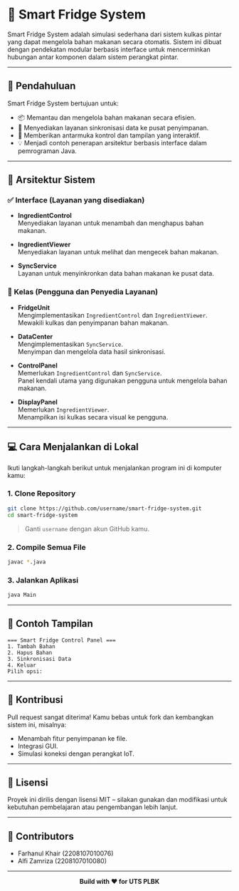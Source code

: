 # 🧊 Smart Fridge System

Smart Fridge System adalah simulasi sederhana dari sistem kulkas pintar yang dapat mengelola bahan makanan secara otomatis. Sistem ini dibuat dengan pendekatan modular berbasis interface untuk mencerminkan hubungan antar komponen dalam sistem perangkat pintar.

---

## 🧠 Pendahuluan

Smart Fridge System bertujuan untuk:
- 📦 Memantau dan mengelola bahan makanan secara efisien.
- 🔄 Menyediakan layanan sinkronisasi data ke pusat penyimpanan.
- 📱 Memberikan antarmuka kontrol dan tampilan yang interaktif.
- 💡 Menjadi contoh penerapan arsitektur berbasis interface dalam pemrograman Java.

---

## 🧱 Arsitektur Sistem

### ✅ Interface (Layanan yang disediakan)
- **IngredientControl**  
  Menyediakan layanan untuk menambah dan menghapus bahan makanan.

- **IngredientViewer**  
  Menyediakan layanan untuk melihat dan mengecek bahan makanan.

- **SyncService**  
  Layanan untuk menyinkronkan data bahan makanan ke pusat data.

### 🧩 Kelas (Pengguna dan Penyedia Layanan)
- **FridgeUnit**  
  Mengimplementasikan `IngredientControl` dan `IngredientViewer`.  
  Mewakili kulkas dan penyimpanan bahan makanan.

- **DataCenter**  
  Mengimplementasikan `SyncService`.  
  Menyimpan dan mengelola data hasil sinkronisasi.

- **ControlPanel**  
  Memerlukan `IngredientControl` dan `SyncService`.  
  Panel kendali utama yang digunakan pengguna untuk mengelola bahan makanan.

- **DisplayPanel**  
  Memerlukan `IngredientViewer`.  
  Menampilkan isi kulkas secara visual ke pengguna.

---

## 💻 Cara Menjalankan di Lokal

Ikuti langkah-langkah berikut untuk menjalankan program ini di komputer kamu:

### 1. Clone Repository

```bash
git clone https://github.com/username/smart-fridge-system.git
cd smart-fridge-system
```

> Ganti `username` dengan akun GitHub kamu.

### 2. Compile Semua File

```bash
javac *.java
```

### 3. Jalankan Aplikasi

```bash
java Main
```

---

## 🧪 Contoh Tampilan

```
=== Smart Fridge Control Panel ===
1. Tambah Bahan
2. Hapus Bahan
3. Sinkronisasi Data
4. Keluar
Pilih opsi:
```

---

## 🤝 Kontribusi

Pull request sangat diterima! Kamu bebas untuk fork dan kembangkan sistem ini, misalnya:
- Menambah fitur penyimpanan ke file.
- Integrasi GUI.
- Simulasi koneksi dengan perangkat IoT.

---

## 📄 Lisensi

Proyek ini dirilis dengan lisensi MIT – silakan gunakan dan modifikasi untuk kebutuhan pembelajaran atau pengembangan lebih lanjut.

---

## 👯 Contributors

- Farhanul Khair (2208107010076)
- Alfi Zamriza (2208107010080)

---

<p align="center"><b>Build with ❤️ for UTS PLBK</b></p>

